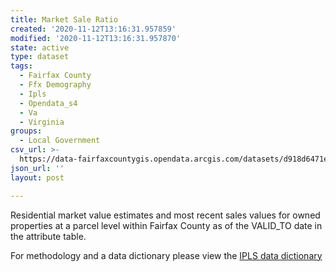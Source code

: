 ```yaml
---
title: Market Sale Ratio
created: '2020-11-12T13:16:31.957859'
modified: '2020-11-12T13:16:31.957870'
state: active
type: dataset
tags:
  - Fairfax County
  - Ffx Demography
  - Ipls
  - Opendata_s4
  - Va
  - Virginia
groups:
  - Local Government
csv_url: >-
  https://data-fairfaxcountygis.opendata.arcgis.com/datasets/d918d6471e754c369f274f3e02a92c1f_1.csv?outSR=%7B%22latestWkid%22%3A2283%2C%22wkid%22%3A102746%7D
json_url: ''
layout: post

---
```

Residential market value estimates and most recent sales values for owned properties at a parcel level within Fairfax County as of the VALID_TO date in the attribute table.

For methodology and a data dictionary please view the <a href='https://www.fairfaxcounty.gov/demographics/sites/demographics/files/assets/datadictionary/ipls-data-dictionary-gis.pdf' target='_blank'>IPLS data dictionary</a>
